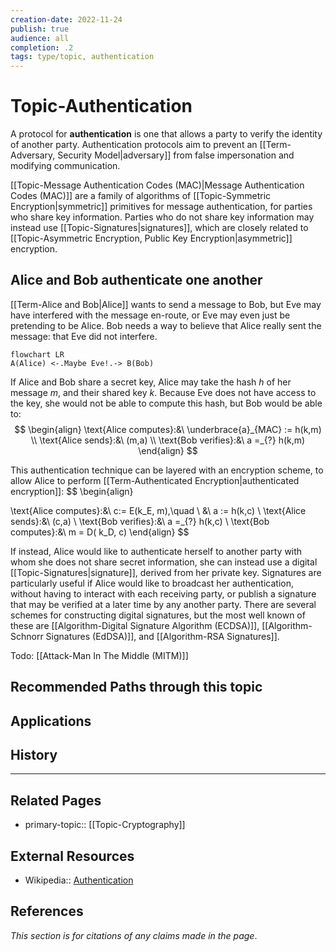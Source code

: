 ```yaml
---
creation-date: 2022-11-24
publish: true
audience: all
completion: .2
tags: type/topic, authentication
---
```

# Topic-Authentication
A protocol for **authentication** is one that allows a party to verify the identity of another party. Authentication protocols aim to prevent an [[Term-Adversary, Security Model|adversary]] from false impersonation and modifying communication.

[[Topic-Message Authentication Codes (MAC)|Message Authentication Codes (MAC)]] are a family of algorithms of [[Topic-Symmetric Encryption|symmetric]] primitives for message authentication, for parties who share key information. Parties who do not share key information may instead use [[Topic-Signatures|signatures]], which are closely related to [[Topic-Asymmetric Encryption, Public Key Encryption|asymmetric]] encryption.

## Alice and Bob authenticate one another
[[Term-Alice and Bob|Alice]] wants to send a message to Bob, but Eve may have interfered with the message en-route, or Eve may even just be pretending to be Alice. Bob needs a way to believe that Alice really sent the message: that Eve did not interfere.
```mermaid
flowchart LR
A(Alice) <-.Maybe Eve!.-> B(Bob)
```
If Alice and Bob share a secret key, Alice may take the hash $h$ of her message $m$, and their shared key $k$. Because Eve does not have access to the key, she would not be able to compute this hash, but Bob would be able to:
$$
\begin{align}
\text{Alice computes}:&\ \underbrace{a}_{MAC} := h(k,m)  \\
\text{Alice sends}:&\ (m,a) \\
\text{Bob verifies}:&\ a =_{?} h(k,m)
\end{align}
$$

This authentication technique can be layered with an encryption scheme, to allow Alice to perform [[Term-Authenticated Encryption|authenticated encryption]]:
$$
\begin{align}

\text{Alice computes}:&\ c:= E(k_E, m),\quad  \\
&\ a := h(k,c)  \\
\text{Alice sends}:&\ (c,a) \\
\text{Bob verifies}:&\ a =_{?} h(k,c) \\
\text{Bob computes}:&\ m = D( k_D, c)
\end{align}
$$

If instead, Alice would like to authenticate herself to another party with whom she does not share secret information, she can instead use a digital [[Topic-Signatures|signature]], derived from her private key. Signatures are particularly useful if Alice would like to broadcast her authentication, without having to interact with each receiving party, or publish a signature that may be verified at a later time by any another party. There are several schemes for constructing digital signatures, but the most well known of these are [[Algorithm-Digital Signature Algorithm (ECDSA)]], [[Algorithm-Schnorr Signatures (EdDSA)]], and [[Algorithm-RSA Signatures]].

Todo: [[Attack-Man In The Middle (MITM)]]

## Recommended Paths through this topic

## Applications

## History

---
## Related Pages
- primary-topic:: [[Topic-Cryptography]]

## External Resources
- Wikipedia:: [Authentication](https://en.wikipedia.org/wiki/Authentication)

## References
*This section is for citations of any claims made in the page*.